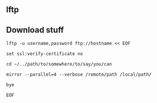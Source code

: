 ## lftp

## Download stuff
`lftp -u username,password ftp://hostname << EOF`

`set ssl:verify-certificate no`

`cd ~/../path/to/somewhere/to/say/you/can`

`mirror --parallel=4 --verbose /remote/path /local/path/`

`bye`

`EOF`